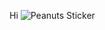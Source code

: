 Hi
![Peanuts Sticker](https://github.com/user-attachments/assets/9f74c898-d19d-44df-a74c-0a934582c3cc)

